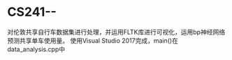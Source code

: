 # CS241--
对伦敦共享自行车数据集进行处理，并运用FLTK库进行可视化，运用bp神经网络预测共享单车使用量。
使用Visual Studio 2017完成，main()在data_analysis.cpp中
